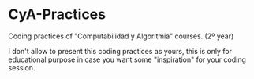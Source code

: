 # CyA-Practices
Coding practices of "Computabilidad y Algoritmia" courses. (2º year)

I don't allow to present this coding practices as yours, this is only for educational purpose in case you want some "inspiration" for your coding session.
